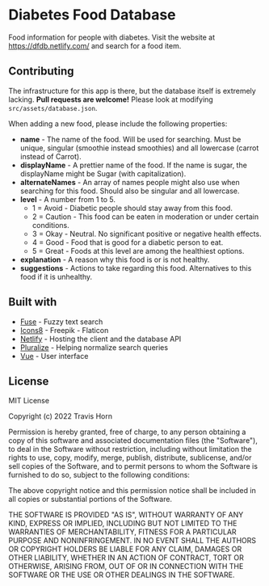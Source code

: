 # Diabetes Food Database

Food information for people with diabetes. Visit the website at
https://dfdb.netlify.com/ and search for a food item.

## Contributing

The infrastructure for this app is there, but the database itself is extremely
lacking. **Pull requests are welcome!** Please look at modifying
`src/assets/database.json`.

When adding a new food, please include the following properties:

- **name** - The name of the food. Will be used for searching. Must be unique,
  singular (smoothie instead smoothies) and all lowercase (carrot instead of
  Carrot).
- **displayName** - A prettier name of the food. If the name is sugar, the
  displayName might be Sugar (with capitalization).
- **alternateNames** - An array of names people might also use when searching
  for this food. Should also be singular and all lowercase.
- **level** - A number from 1 to 5.
  - 1 = Avoid - Diabetic people should stay away from this food.
  - 2 = Caution - This food can be eaten in moderation or under certain
    conditions.
  - 3 = Okay - Neutral. No significant positive or negative health effects.
  - 4 = Good - Food that is good for a diabetic person to eat.
  - 5 = Great - Foods at this level are among the healthiest options.
- **explanation** - A reason why this food is or is not healthy.
- **suggestions** - Actions to take regarding this food. Alternatives to this
  food if it is unhealthy.

## Built with

- [Fuse](http://fusejs.io/) - Fuzzy text search
- [Icons8](https://icons8.com) - Freepik - Flaticon
- [Netlify](https://netlify.com) - Hosting the client and the database API
- [Pluralize](https://github.com/blakeembrey/pluralize) - Helping normalize
  search queries
- [Vue](https://vuejs.org) - User interface

## License

MIT License

Copyright (c) 2022 Travis Horn

Permission is hereby granted, free of charge, to any person obtaining a copy
of this software and associated documentation files (the "Software"), to deal
in the Software without restriction, including without limitation the rights
to use, copy, modify, merge, publish, distribute, sublicense, and/or sell
copies of the Software, and to permit persons to whom the Software is
furnished to do so, subject to the following conditions:

The above copyright notice and this permission notice shall be included in all
copies or substantial portions of the Software.

THE SOFTWARE IS PROVIDED "AS IS", WITHOUT WARRANTY OF ANY KIND, EXPRESS OR
IMPLIED, INCLUDING BUT NOT LIMITED TO THE WARRANTIES OF MERCHANTABILITY,
FITNESS FOR A PARTICULAR PURPOSE AND NONINFRINGEMENT. IN NO EVENT SHALL THE
AUTHORS OR COPYRIGHT HOLDERS BE LIABLE FOR ANY CLAIM, DAMAGES OR OTHER
LIABILITY, WHETHER IN AN ACTION OF CONTRACT, TORT OR OTHERWISE, ARISING FROM,
OUT OF OR IN CONNECTION WITH THE SOFTWARE OR THE USE OR OTHER DEALINGS IN THE
SOFTWARE.
